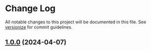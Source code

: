 # Change Log

All notable changes to this project will be documented in this file. See [versionize](https://github.com/versionize/versionize) for commit guidelines.

<a name="1.0.0"></a>
## [1.0.0](https://www.github.com/velbaumr/testapi/releases/tag/v1.0.0) (2024-04-07)

